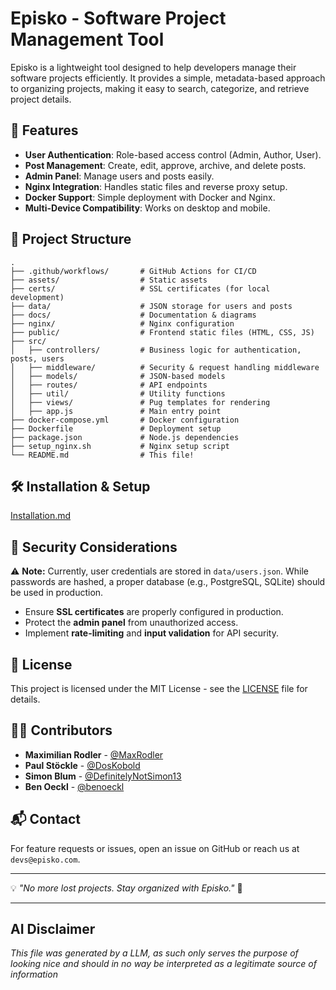# Episko - Software Project Management Tool

Episko is a lightweight tool designed to help developers manage their software projects efficiently. It provides a simple, metadata-based approach to organizing projects, making it easy to search, categorize, and retrieve project details.

## 🚀 Features

- **User Authentication**: Role-based access control (Admin, Author, User).
- **Post Management**: Create, edit, approve, archive, and delete posts.
- **Admin Panel**: Manage users and posts easily.
- **Nginx Integration**: Handles static files and reverse proxy setup.
- **Docker Support**: Simple deployment with Docker and Nginx.
- **Multi-Device Compatibility**: Works on desktop and mobile.

## 📂 Project Structure

```
.
├── .github/workflows/       # GitHub Actions for CI/CD
├── assets/                  # Static assets
├── certs/                   # SSL certificates (for local development)
├── data/                    # JSON storage for users and posts
├── docs/                    # Documentation & diagrams
├── nginx/                   # Nginx configuration
├── public/                  # Frontend static files (HTML, CSS, JS)
├── src/
│   ├── controllers/         # Business logic for authentication, posts, users
│   ├── middleware/          # Security & request handling middleware
│   ├── models/              # JSON-based models
│   ├── routes/              # API endpoints
│   ├── util/                # Utility functions
│   ├── views/               # Pug templates for rendering
│   ├── app.js               # Main entry point
├── docker-compose.yml       # Docker configuration
├── Dockerfile               # Deployment setup
├── package.json             # Node.js dependencies
├── setup_nginx.sh           # Nginx setup script
└── README.md                # This file!
```

## 🛠️ Installation & Setup
[Installation.md](Installation.md)

## 🔐 Security Considerations

⚠️ **Note:** Currently, user credentials are stored in `data/users.json`. While passwords are hashed, a proper database (e.g., PostgreSQL, SQLite) should be used in production.

- Ensure **SSL certificates** are properly configured in production.
- Protect the **admin panel** from unauthorized access.
- Implement **rate-limiting** and **input validation** for API security.

## 📜 License

This project is licensed under the MIT License - see the [LICENSE](LICENSE) file for details.

## 👨‍💻 Contributors

- **Maximilian Rodler** - [@MaxRodler](https://github.com/MaxRodler)
- **Paul Stöckle** - [@DosKobold](https://github.com/DosKobold)
- **Simon Blum** - [@DefinitelyNotSimon13](https://github.com/DefinitelyNotSimon13)
- **Ben Oeckl** - [@benoeckl](https://github.com/benoeckl)

## 📬 Contact

For feature requests or issues, open an issue on GitHub or reach us at `devs@episko.com`.

---

💡 _"No more lost projects. Stay organized with Episko."_ 🚀

---

## AI Disclaimer
_This file was generated by a LLM, as such only serves the purpose of looking nice and
should in no way be interpreted as a legitimate source of information_
